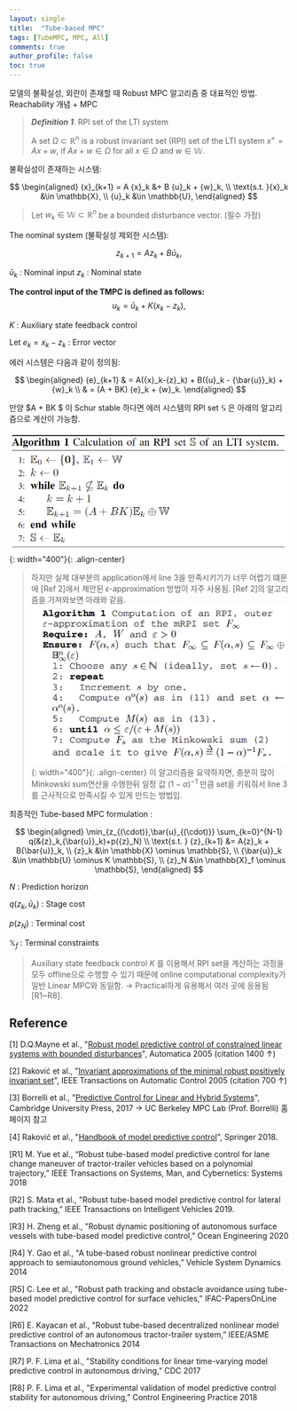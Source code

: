 ```yaml
---
layout: single
title:  "Tube-based MPC"
tags: [TubeMPC, MPC, All]
comments: true
author_profile: false
toc: true
---
```

모델의 불확실성, 외란이 존재할 때 Robust MPC 알고리즘 중 대표적인 방법.
Reachability 개념 + MPC 


> ***Definition 1***. RPI set of the LTI system
> 
> A set $\Omega \subset \mathbb{R}^n$ is a robust invariant set (RPI) set of the LTI system $x^+ = Ax + w$, if $Ax+w \in \Omega$ for all $x \in \Omega$ and $w\in \mathbb{W}$.
> 

불확실성이 존재하는 시스템:

$$
\begin{aligned}
    {x}_{k+1} = A {x}_k &+ B {u}_k + {w}_k, \\
\text{s.t. }{x}_k  &\in \mathbb{X}, \\
                {u}_k  &\in \mathbb{U}, 
\end{aligned}
$$

> Let ${w}_k \in \mathbb W \subset \mathbb{R}^n$ be a bounded disturbance vector.
(필수 가정)

The nominal system (불확실성 제외한 시스템):

$$
{z}_{k+1} = A{z}_k + B{\bar{u}}_k,
$$

${\bar{u}}_k$ : Nominal input 
${z}_k$ : Nominal state


**The control input of the TMPC is defined as follows:**
$$
 {u}_k= {\bar{u}}_k + K({x}_k-{z}_k),
 $$

$K$ : Auxiliary state feedback control

Let ${e}_k = {x}_k - {z}_k$ : Error vector

에러 시스템은 다음과 같이 정의됨:

$$
\begin{aligned} 
{e}_{k+1} & = A({x}_k-{z}_k) + B({u}_k - {\bar{u}}_k) + {w}_k 
\\ 
    &  = (A + BK) {e}_k + {w}_k.
\end{aligned}
$$

만양 $A + BK $ 이 Schur stable 하다면 에러 시스템의 RPI set $\mathbb{S}$ 은 아래의 알고리즘으로 계산이 가능함.

![title](/fig/RPI_algorithm.png){: width="400"}{: .align-center}

> 하지만 실제 대부분의 application에서 line 3을 만족시키기가 너무 어렵기 떄문에 [Ref 2]에서 제안된 $\epsilon$-approximation 방법이 자주 사용됨.
> [Ref 2]의 알고리즘을 가져와보면 아래와 같음.
![title](/fig/eps_approx.png){: width="400"}{: .align-center}
> 이 알고리즘을 요약하자면, 충분히 많이 Minkowski sum연산을 수행한뒤 일정 값 $(1-\alpha)^{-1}$ 만큼 set을 키워줘서 line 3를 근사적으로 만족시킬 수 있게 만드는 방법임. 

최종적인 Tube-based MPC formulation :

$$
\begin{aligned} 
    \min_{z_{(\cdot)},\bar{u}_{(\cdot)}} \sum_{k=0}^{N-1}  q(&{z}_k,{\bar{u}}_k)+p({z}_N)  \\ 
    \text{s.t. } 
    {z}_{k+1} &= A{z}_k + B{\bar{u}}_k,   \\
    {z}_k &\in \mathbb{X} \ominus \mathbb{S},   \\
    {\bar{u}}_k &\in \mathbb{U} \ominus K \mathbb{S}, \\
    {z}_N &\in \mathbb{X}_f \ominus \mathbb{S},
\end{aligned}
$$

$N$ : Prediction horizon

$q({z}_k,{\bar{u}}_k)$ : Stage cost

$p({z}_N)$ : Terminal cost

$\mathbb{X}_f$ : Terminal constraints

> Auxiliary state feedback control $K$ 를 이용해서 RPI set을 계산하는 과정을 모두 offline으로 수행할 수 있기 때문에 online computational complexity가 일반 Linear MPC와 동일함. &rarr; Practical하게 유용해서 여러 곳에 응용됨 [R1~R8].




## Reference

[1] D.Q.Mayne et al., "[Robust model predictive control of constrained linear systems with bounded disturbances](https://www.sciencedirect.com/science/article/pii/S0005109804002870)", Automatica 2005 (citation 1400 &uarr;)

[2] Raković et al., "[Invariant approximations of the minimal robust positively invariant set](https://ieeexplore.ieee.org/abstract/document/1406138?casa_token=GPYlH92Dd-wAAAAA:FJrREumTxAA49DeIf8pbksDTPsu2DSK610HhmvNl_oR9ncyPvt2MCzRVVmBb6cpRHkl2BpDsYg)", IEEE Transactions on Automatic Control 2005 (citation 700 &uarr;)

[3] Borrelli et al., "[Predictive Control for Linear and Hybrid Systems](http://www.mpc.berkeley.edu/mpc-course-material)", Cambridge University Press, 2017
&rarr; UC Berkeley MPC Lab (Prof. Borrelli) 홈페이지 참고

[4] Raković et al., "[Handbook of model predictive control](https://books.google.co.kr/books?hl=ko&lr=&id=I3VsDwAAQBAJ&oi=fnd&pg=PR7&dq=Handbook+of+Model+Predictive+Control&ots=cYbWddt2H-&sig=0mYkxV24zMX_gDIQH6YMExPuosM#v=onepage&q=Handbook%20of%20Model%20Predictive%20Control&f=false)", Springer 2018.


[R1] M. Yue et al., “Robust tube-based model predictive control for lane change maneuver of tractor-trailer vehicles based on a polynomial trajectory,” IEEE Transactions on Systems, Man, and Cybernetics: Systems 2018

[R2] S. Mata et al., "Robust tube-based model predictive control for lateral path tracking,” IEEE Transactions on Intelligent Vehicles 2019.

[R3] H. Zheng et al., "Robust dynamic positioning of autonomous surface vessels with tube-based model predictive control,” Ocean Engineering 2020

[R4] Y. Gao et al., "A tube-based robust nonlinear predictive control approach to semiautonomous ground vehicles,” Vehicle System Dynamics 2014

[R5] C. Lee et al., "Robust path tracking and obstacle avoidance using tube-based model predictive control for surface vehicles,” IFAC-PapersOnLine 2022

[R6] E. Kayacan et al., "Robust tube-based decentralized nonlinear model predictive control of an autonomous tractor-trailer system,” IEEE/ASME Transactions on Mechatronics 2014

[R7] P. F. Lima et al., "Stability conditions for linear time-varying model predictive control in autonomous driving,” CDC 2017

[R8] P. F. Lima et al., "Experimental validation of model predictive control stability for autonomous driving,” Control Engineering Practice 2018